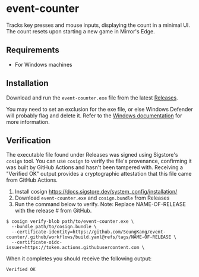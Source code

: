 # event-counter

Tracks key presses and mouse inputs, displaying the count in a minimal UI.
The count resets upon starting a new game in Mirror's Edge.

## Requirements

- For Windows machines

## Installation

Download and run the `event-counter.exe` file from the latest
[Releases](https://github.com/SeungKang/event-counter/releases).

You may need to set an exclusion for the exe file, or else Windows
Defender will probably flag and delete it. Refer to the
[Windows documentation][windows-exclusion] for more information.

[windows-exclusion]: https://support.microsoft.com/en-us/windows/add-an-exclusion-to-windows-security-811816c0-4dfd-af4a-47e4-c301afe13b26

## Verification

The executable file found under Releases was signed using Sigstore's `cosign`
tool. You can use `cosign` to verify the file's provenance, confirming it was
built by GitHub Actions and hasn't been tampered with. Receiving a "Verified OK"
output provides a cryptographic attestation that this file came from GitHub
Actions.

1. Install cosign https://docs.sigstore.dev/system_config/installation/
2. Download `event-counter.exe` and `cosign.bundle` from Releases
3. Run the command below to verify. Note: Replace NAME-OF-RELEASE with the release # from GitHub.

```console
$ cosign verify-blob path/to/event-counter.exe \
  --bundle path/to/cosign.bundle \
  --certificate-identity=https://github.com/SeungKang/event-counter/.github/workflows/build.yaml@refs/tags/NAME-OF-RELEASE \
  --certificate-oidc-issuer=https://token.actions.githubusercontent.com \
```

When it completes you should receive the following output:

```console
Verified OK
```

